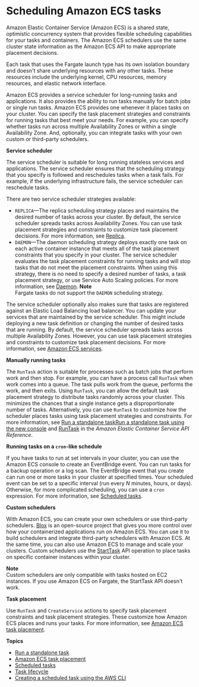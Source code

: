 # Scheduling Amazon ECS tasks<a name="scheduling_tasks"></a>

Amazon Elastic Container Service \(Amazon ECS\) is a shared state, optimistic concurrency system that provides flexible scheduling capabilities for your tasks and containers\. The Amazon ECS schedulers use the same cluster state information as the Amazon ECS API to make appropriate placement decisions\.

Each task that uses the Fargate launch type has its own isolation boundary and doesn't share underlying resources with any other tasks\. These resources include the underlying kernel, CPU resources, memory resources, and elastic network interface\.

Amazon ECS provides a service scheduler for long\-running tasks and applications\. It also provides the ability to run tasks manually for batch jobs or single run tasks\. Amazon ECS provides one whenever it places tasks on your cluster\. You can specify the task placement strategies and constraints for running tasks that best meet your needs\. For example, you can specify whether tasks run across multiple Availability Zones or within a single Availability Zone\. And, optionally, you can integrate tasks with your own custom or third\-party schedulers\.

**Service scheduler**

The service scheduler is suitable for long running stateless services and applications\. The service scheduler ensures that the scheduling strategy that you specify is followed and reschedules tasks when a task fails\. For example, if the underlying infrastructure fails, the service scheduler can reschedule tasks\.

There are two service scheduler strategies available:
+ `REPLICA`—The replica scheduling strategy places and maintains the desired number of tasks across your cluster\. By default, the service scheduler spreads tasks across Availability Zones\. You can use task placement strategies and constraints to customize task placement decisions\. For more information, see [Replica](ecs_services.md#service_scheduler_replica)\.
+ `DAEMON`—The daemon scheduling strategy deploys exactly one task on each active container instance that meets all of the task placement constraints that you specify in your cluster\. The service scheduler evaluates the task placement constraints for running tasks and will stop tasks that do not meet the placement constraints\. When using this strategy, there is no need to specify a desired number of tasks, a task placement strategy, or use Service Auto Scaling policies\. For more information, see [Daemon](ecs_services.md#service_scheduler_daemon)\.
**Note**  
Fargate tasks do not support the `DAEMON` scheduling strategy\.

The service scheduler optionally also makes sure that tasks are registered against an Elastic Load Balancing load balancer\. You can update your services that are maintained by the service scheduler\. This might include deploying a new task definition or changing the number of desired tasks that are running\. By default, the service scheduler spreads tasks across multiple Availability Zones\. However, you can use task placement strategies and constraints to customize task placement decisions\. For more information, see [Amazon ECS services](ecs_services.md)\.

**Manually running tasks**

The `RunTask` action is suitable for processes such as batch jobs that perform work and then stop\. For example, you can have a process call `RunTask` when work comes into a queue\. The task pulls work from the queue, performs the work, and then exits\. Using `RunTask`, you can allow the default task placement strategy to distribute tasks randomly across your cluster\. This minimizes the chances that a single instance gets a disproportionate number of tasks\. Alternatively, you can use `RunTask` to customize how the scheduler places tasks using task placement strategies and constraints\. For more information, see [Run a standalone taskRun a standalone task using the new console](ecs_run_task.md) and [RunTask](https://docs.aws.amazon.com/AmazonECS/latest/APIReference/API_RunTask.html) in the *Amazon Elastic Container Service API Reference*\.

**Running tasks on a `cron`\-like schedule**

If you have tasks to run at set intervals in your cluster, you can use the Amazon ECS console to create an EventBridge event\. You can run tasks for a backup operation or a log scan\. The EventBridge event that you create can run one or more tasks in your cluster at specified times\. Your scheduled event can be set to a specific interval \(run every *N* minutes, hours, or days\)\. Otherwise, for more complicated scheduling, you can use a `cron` expression\. For more information, see [Scheduled tasks](scheduled_tasks.md)\.

**Custom schedulers**

With Amazon ECS, you can create your own schedulers or use third\-party schedulers\. [Blox](https://blox.github.io/) is an open\-source project that gives you more control over how your containerized applications run on Amazon ECS\. You can use it to build schedulers and integrate third\-party schedulers with Amazon ECS\. At the same time, you can also use Amazon ECS to manage and scale your clusters\. Custom schedulers use the [StartTask](https://docs.aws.amazon.com/AmazonECS/latest/APIReference/API_StartTask.html) API operation to place tasks on specific container instances within your cluster\. 

**Note**  
Custom schedulers are only compatible with tasks hosted on EC2 instances\. If you use Amazon ECS on Fargate, the StartTask API doesn't work\.

**Task placement**

Use `RunTask` and `CreateService` actions to specify task placement constraints and task placement strategies\. These customize how Amazon ECS places and runs your tasks\. For more information, see [Amazon ECS task placement](task-placement.md)\.

**Topics**
+ [Run a standalone task](ecs_run_task.md)
+ [Amazon ECS task placement](task-placement.md)
+ [Scheduled tasks](scheduled_tasks.md)
+ [Task lifecycle](task-lifecycle.md)
+ [Creating a scheduled task using the AWS CLI](scheduled_tasks_cli_tutorial.md)